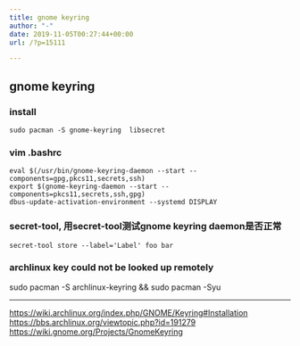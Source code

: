 ```yaml
---
title: gnome keyring
author: "-"
date: 2019-11-05T00:27:44+00:00
url: /?p=15111

---
```

## gnome keyring

### install
    sudo pacman -S gnome-keyring  libsecret

### vim .bashrc
    eval $(/usr/bin/gnome-keyring-daemon --start --components=gpg,pkcs11,secrets,ssh)
    export $(gnome-keyring-daemon --start --components=pkcs11,secrets,ssh,gpg)
    dbus-update-activation-environment --systemd DISPLAY

### secret-tool, 用secret-tool测试gnome keyring daemon是否正常
    secret-tool store --label='Label' foo bar

### archlinux key could not be looked up remotely
sudo pacman -S archlinux-keyring && sudo pacman -Syu

---

https://wiki.archlinux.org/index.php/GNOME/Keyring#Installation  
https://bbs.archlinux.org/viewtopic.php?id=191279  
https://wiki.gnome.org/Projects/GnomeKeyring  